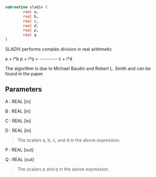 ```fortran
subroutine sladiv (
        real a,
        real b,
        real c,
        real d,
        real p,
        real q
)
```

SLADIV performs complex division in  real arithmetic

a + i\*b
p + i\*q = ---------
c + i\*d

The algorithm is due to Michael Baudin and Robert L. Smith
and can be found in the paper

## Parameters
A : REAL [in]

B : REAL [in]

C : REAL [in]

D : REAL [in]
> The scalars a, b, c, and d in the above expression.

P : REAL [out]

Q : REAL [out]
> The scalars p and q in the above expression.
